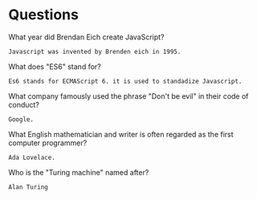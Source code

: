 # Questions

What year did Brendan Eich create JavaScript?

```
Javascript was invented by Brenden eich in 1995.
```

What does "ES6" stand for?
```
Es6 stands for ECMAScript 6. it is used to standadize Javascript.

```

What company famously used the phrase "Don't be evil" in their code of conduct?

```
Google. 
```

What English mathematician and writer is often regarded as the first computer programmer?
```
Ada Lovelace.
```

Who is the "Turing machine" named after?
```
Alan Turing
```
